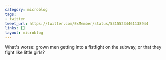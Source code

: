 ```yaml
---
category: microblog
tags:
- twitter
tweet_url: https://twitter.com/ExMember/status/53155234461138944
links: []
layout: microblog
---
```

What's worse: grown men getting into a fistfight on the subway, or that they fight like little girls?
